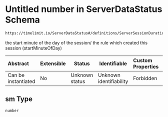# Untitled number in ServerDataStatus Schema

```txt
https://timelimit.io/ServerDataStatus#/definitions/ServerSessionDurationItem/properties/sm
```

the start minute of the day of the session/ the rule
which created this session (startMinuteOfDay)


| Abstract            | Extensible | Status         | Identifiable            | Custom Properties | Additional Properties | Access Restrictions | Defined In                                                                            |
| :------------------ | ---------- | -------------- | ----------------------- | :---------------- | --------------------- | ------------------- | ------------------------------------------------------------------------------------- |
| Can be instantiated | No         | Unknown status | Unknown identifiability | Forbidden         | Allowed               | none                | [ServerDataStatus.schema.json\*](ServerDataStatus.schema.json "open original schema") |

## sm Type

`number`
